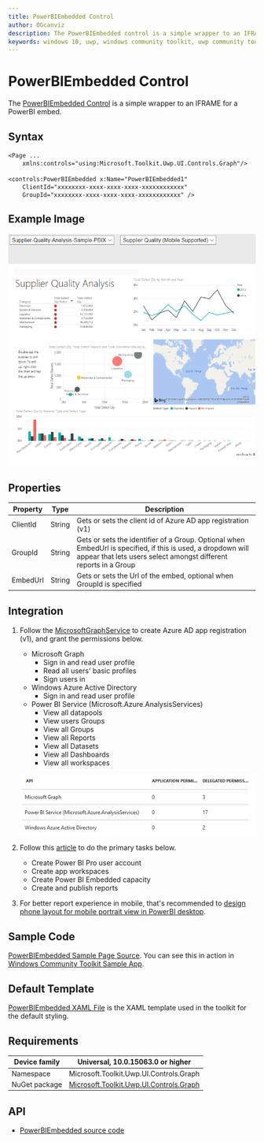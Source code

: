 ```yaml
---
title: PowerBIEmbedded Control
author: OGcanviz
description: The PowerBIEmbedded control is a simple wrapper to an IFRAME for a PowerBI embed.
keywords: windows 10, uwp, windows community toolkit, uwp community toolkit, uwp toolkit, PowerBIEmbedded Control
---
```


# PowerBIEmbedded Control

The [PowerBIEmbedded Control](https://docs.microsoft.com/dotnet/api/microsoft.toolkit.uwp.ui.controls.graph.powerbiembedded) is a simple wrapper to an IFRAME for a PowerBI embed.

## Syntax

```xaml
<Page ...
    xmlns:controls="using:Microsoft.Toolkit.Uwp.UI.Controls.Graph"/>

<controls:PowerBIEmbedded x:Name="PowerBIEmbedded1"
    ClientId="xxxxxxxx-xxxx-xxxx-xxxx-xxxxxxxxxxxx"
    GroupId="xxxxxxxx-xxxx-xxxx-xxxx-xxxxxxxxxxxx" />
```

## Example Image

![PowerBIEmbedded animation](../resources/images/Graph/PowerBIEmbedded.png)

## Properties

| Property | Type | Description |
| -- | -- | -- |
| ClientId | String | Gets or sets the client id of Azure AD app registration (v1) |
| GroupId | String | Gets or sets the identifier of a Group. Optional when EmbedUrl is specified, if this is used, a dropdown will appear that lets users select amongst different reports in a Group |
| EmbedUrl | String | Gets or sets the Url of the embed, optional when GroupId is specified |

## Integration

1. Follow the
[MicrosoftGraphService](../../docs/services/MicrosoftGraph.md#register-the-app-to-use-azure-ad-v1-endpoint) to create Azure AD app registration (v1), and grant the permissions below.
   - Microsoft Graph
     - Sign in and read user profile
     - Read all users' basic profiles
     - Sign users in
   - Windows Azure Active Directory
     - Sign in and read user profile
   - Power BI Service (Microsoft.Azure.AnalysisServices)
     - View all datapools
     - View users Groups
     - View all Groups
     - View all Reports
     - View all Datasets
     - View all Dashboards
     - View all workspaces

   ![PowerBIEmbedded Permissions](../resources/images/Graph/PowerBIEmbedded-Permissions.png)

2. Follow this [article](https://docs.microsoft.com/en-us/power-bi/developer/embedding-content) to do the primary tasks below.

   - Create Power BI Pro user account
   - Create app workspaces
   - Create Power BI Embedded capacity
   - Create and publish reports

3. For better report experience in mobile, that's recommended to [design phone layout for mobile portrait view in PowerBI desktop](https://docs.microsoft.com/en-us/power-bi/desktop-create-phone-report).

## Sample Code

[PowerBIEmbedded Sample Page Source](../../Microsoft.Toolkit.Uwp.SampleApp/SamplePages/PowerBIEmbedded). You can see this in action in [Windows Community Toolkit Sample App](https://www.microsoft.com/store/apps/9NBLGGH4TLCQ).

## Default Template 

[PowerBIEmbedded XAML File](../../Microsoft.Toolkit.Uwp.UI.Controls.Graph/PowerBIEmbedded/PowerBIEmbedded.xaml) is the XAML template used in the toolkit for the default styling.

## Requirements

| Device family | Universal, 10.0.15063.0 or higher |
| -- | -- |
| Namespace | Microsoft.Toolkit.Uwp.UI.Controls.Graph |
| NuGet package | [Microsoft.Toolkit.Uwp.UI.Controls.Graph](https://www.nuget.org/packages/Microsoft.Toolkit.Uwp.UI.Controls.Graph/) |

## API

* [PowerBIEmbedded source code](../../Microsoft.Toolkit.Uwp.UI.Controls.Graph/PowerBIEmbedded)
